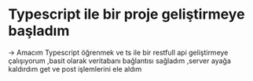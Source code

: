 # Typescript ile bir proje geliştirmeye başladım
-> Amacım Typescript öğrenmek ve ts ile bir restfull api geliştirmeye çalışıyorum ,basit olarak veritabanı bağlantısı sağladım ,server ayağa kaldırdım get ve post işlemlerini ele aldım
